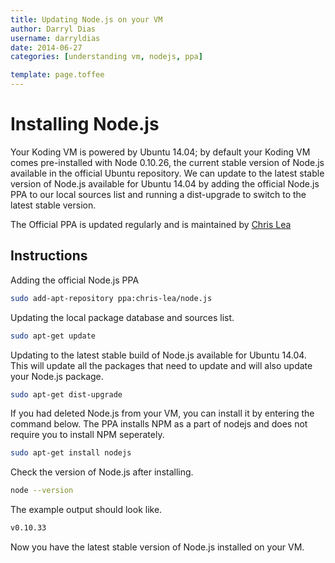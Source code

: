 ```yaml
---
title: Updating Node.js on your VM
author: Darryl Dias
username: darryldias
date: 2014-06-27
categories: [understanding vm, nodejs, ppa]

template: page.toffee
---
```


# Installing Node.js

Your Koding VM is powered by Ubuntu 14.04; by default your Koding VM comes pre-installed with Node 0.10.26, the current stable version of Node.js available in the official Ubuntu repository. We can update to the latest stable version of Node.js available for Ubuntu 14.04 by adding the official Node.js PPA to our local sources list and running a dist-upgrade to switch to the latest stable version.

The Official PPA is updated regularly and is maintained by [Chris Lea](https://chrislea.com/)

## Instructions

Adding the official Node.js PPA

```bash
sudo add-apt-repository ppa:chris-lea/node.js
```

Updating the local package database and sources list.

```bash
sudo apt-get update
```

Updating to the latest stable build of Node.js available for Ubuntu 14.04. This will update all the packages that need to update and will also update your Node.js package.

```bash
sudo apt-get dist-upgrade
```

If you had deleted Node.js from your VM, you can install it by entering the command below. The PPA installs NPM as a part of nodejs and does not require you to install NPM seperately.

```bash
sudo apt-get install nodejs
```

Check the version of Node.js after installing. 

```bash
node --version
```

The example output should look like.

```bash
v0.10.33
```

Now you have the latest stable version of Node.js installed on your VM.
